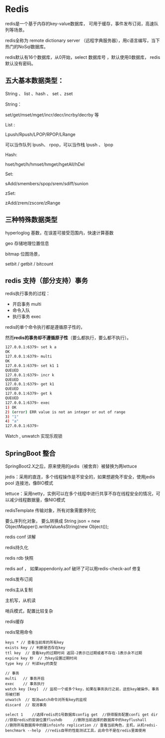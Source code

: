 

# Redis

redis是一个基于内存的key-value数据库， 可用于缓存，事件发布订阅，高速队列等场景。

redis全称为 remote dictionary server （远程字典服务器），用c语言编写，当下热门的NoSql数据库。

redis默认有16个数据库，从0开始，select 数据库号 ，默认使用0数据库， redis默认没有密码。

## 五大基本数据类型：

String 、 list 、hash 、 set 、zset 

String：

set/get/mset/mget/incr/decr/incrby/decrby 等

List :

Lpush/Rpush/LPOP/RPOP/LRange

可以当作队列  lpush、 rpop，可以当作栈 lpush 、 lpop

Hash:

hset/hget/h/hmset/hmget/hgetAll/hDel

Set:

sAdd/smembers/spop/srem/sdiff/sunion

zSet:

zAdd/zrem/zscore/zRange



## 三种特殊数据类型

hyperloglog  基数，在误差可接受范围内，快速计算基数

geo 存储地理位置信息



bitmap 位图场景，

setbit / getbit / bitcount 



## redis 支持（部分支持）事务

redis执行事务的过程：

* 开启事务 multi
* 命令入队
* 执行事务 exec

redis的单个命令执行都是遵循原子性的，

然而**redis的事务却不遵循原子性**（要么都执行，要么都不执行）。

``` bash
127.0.0.1:6379> set k a
OK
127.0.0.1:6379> multi
OK
127.0.0.1:6379> set k1 1
QUEUED
127.0.0.1:6379> incr k
QUEUED
127.0.0.1:6379> get k1
QUEUED
127.0.0.1:6379> get k
QUEUED
127.0.0.1:6379> exec
1) OK
2) (error) ERR value is not an integer or out of range
3) "1"
4) "a"
127.0.0.1:6379>
```

Watch , unwatch 实现乐观锁





## SpringBoot 整合

SpringBoot2.X之后，原来使用的jedis（被舍弃）被替换为两lettuce

jedis：采用的直连，多个线程操作是不安全的，如果想避免不安全，使用jedis pool 连接池，像BIO模式

lettuce：采用netty，实例可以在多个线程中进行共享不存在线程安全的情况，可以减少线程数据量，像NIO模式





redisTemplate 传输对象，所有对象需要序列化 

要么序列化对象， 要么转换成 String json = new ObjectMapper().writeValueAsString(new Object());



redis conf 详解 



redis持久化

redis rdb 快照

redis aof ， 如果appendonly.aof 破环了可以用redis-check-aof 修复



redis发布订阅



redis主从复制

主机写，从机读 

哨兵模式，配置比较复杂



redis缓存







redis常用命令

```
keys * // 查看当前库的所有key
exists key // 判断是否存在key
ttl key  // 查看key的过期时间 返回-2表示已过期或者不存在-1表示永不过期
expire key 秒  // 为key设置过期时间
type key // 判读key的类型

// 事务
multi   // 事务开启
exec    // 事务执行
watch key [key]  // 监视一个或多个key，如果在事务执行之前，这些key被操作，事务将被打断
unwatch  // 取消watch命令对所有key的监视
discard  // 取消事务

select 1    //选择redis的1号数据库config get  //获得服务配置confi get dir //获取redis的安装位置flushdb     //删除当前选择的数据库中的keyflushall       //删除所有数据库中的键infoinfo replication // 查看当前角色，主机，从机redsi-benchmark --help  //redis自带的性能测试工具，此命令不是在redis里面使用
```



